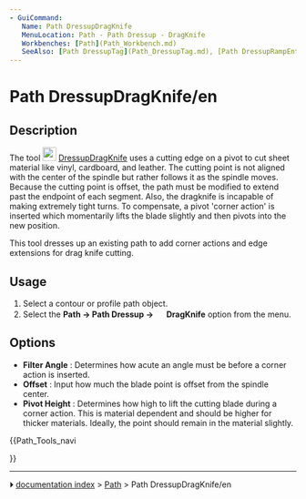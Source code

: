 ```yaml
---
- GuiCommand:
   Name: Path DressupDragKnife
   MenuLocation: Path - Path Dressup - DragKnife
   Workbenches: [Path](Path_Workbench.md)
   SeeAlso: [Path DressupTag](Path_DressupTag.md), [Path DressupRampEntry](Path_DressupRampEntry.md), [Path DressupDogbone](Path_DressupDogbone.md)
---
```


# Path DressupDragKnife/en

## Description

The tool <img alt="" src=images/Path_DressupDragKnife.svg  style="width:24px;"> [DressupDragKnife](Path_DressupDragKnife.md) uses a cutting edge on a pivot to cut sheet material like vinyl, cardboard, and leather. The cutting point is not aligned with the center of the spindle but rather follows it as the spindle moves. Because the cutting point is offset, the path must be modified to extend past the endpoint of each segment. Also, the dragknife is incapable of making extremely tight turns. To compensate, a pivot \'corner action\' is inserted which momentarily lifts the blade slightly and then pivots into the new position.

This tool dresses up an existing path to add corner actions and edge extensions for drag knife cutting.

## Usage

1.  Select a contour or profile path object.
2.  Select the **Path → Path Dressup → <img src="images/Path_DressupDragKnife.svg" width=16px> DragKnife** option from the menu.

## Options

-   **Filter Angle** : Determines how acute an angle must be before a corner action is inserted.
-   **Offset** : Input how much the blade point is offset from the spindle center.
-   **Pivot Height** : Determines how high to lift the cutting blade during a corner action. This is material dependent and should be higher for thicker materials. Ideally, the point should remain in the material slightly.





{{Path_Tools_navi

}}



---
⏵ [documentation index](../README.md) > [Path](Path_Workbench.md) > Path DressupDragKnife/en
